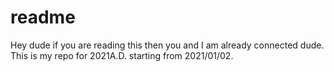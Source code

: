 # readme
Hey dude if you are reading this then you and I am already connected dude.
This is my repo for 2021A.D. starting from 2021/01/02.

